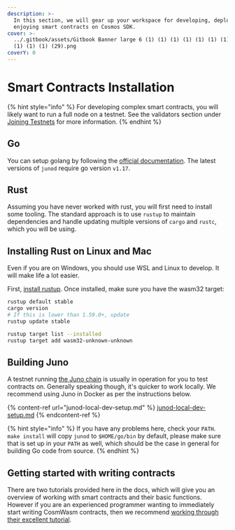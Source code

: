 ```yaml
---
description: >-
  In this section, we will gear up your workspace for developing, deploying and
  enjoying smart contracts on Cosmos SDK.
cover: >-
  ../.gitbook/assets/Gitbook Banner large 6 (1) (1) (1) (1) (1) (1) (1) (1) (1)
  (1) (1) (1) (29).png
coverY: 0
---
```


# Smart Contracts Installation

{% hint style="info" %}
For developing complex smart contracts, you will likely want to run a full node on a testnet. See the validators section under [Joining Testnets](../validators/joining-the-testnets.md) for more information.
{% endhint %}

## Go

You can setup golang by following the [official documentation](https://github.com/golang/go/wiki#working-with-go). The latest versions of `junod` require go version `v1.17`.

## Rust

Assuming you have never worked with rust, you will first need to install some tooling. The standard approach is to use `rustup` to maintain dependencies and handle updating multiple versions of `cargo` and `rustc`, which you will be using.

## Installing Rust on Linux and Mac

Even if you are on Windows, you should use WSL and Linux to develop. It will make life a lot easier.

First, [install rustup](https://rustup.rs/). Once installed, make sure you have the wasm32 target:

```bash
rustup default stable
cargo version
# If this is lower than 1.59.0+, update
rustup update stable

rustup target list --installed
rustup target add wasm32-unknown-unknown
```

## Building Juno

A testnet running [the Juno chain](https://github.com/CosmosContracts/Juno) is usually in operation for you to test contracts on. Generally speaking though, it's quicker to work locally. We recommend using Juno in Docker as per the instructions below.

{% content-ref url="junod-local-dev-setup.md" %}
[junod-local-dev-setup.md](junod-local-dev-setup.md)
{% endcontent-ref %}

{% hint style="info" %}
If you have any problems here, check your `PATH`. `make install` will copy `junod` to `$HOME/go/bin` by default, please make sure that is set up in your `PATH` as well, which should be the case in general for building Go code from source.
{% endhint %}

## Getting started with writing contracts

There are two tutorials provided here in the docs, which will give you an overview of working with smart contracts and their basic functions. However if you are an experienced programmer wanting to immediately start writing CosmWasm contracts, then we recommend [working through their excellent tutorial](https://docs.cosmwasm.com/dev-academy/develop-smart-contract/intro).
